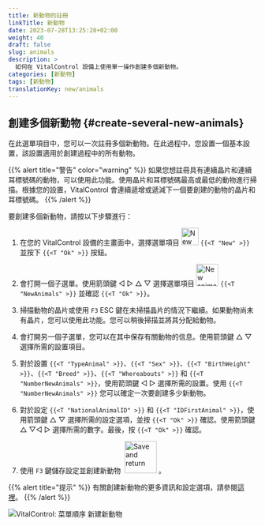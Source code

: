 ```yaml
---
title: 新動物的註冊
linkTitle: 新動物
date: 2023-07-28T13:25:28+02:00
weight: 40
draft: false
slug: animals
description: >
  如何在 VitalControl 設備上使用單一操作創建多個新動物。
categories: [新動物]
tags: [新動物]
translationKey: new/animals
---
```

## 創建多個新動物 {#create-several-new-animals}

在此選單項目中，您可以一次註冊多個新動物。在此過程中，您設置一個基本設置，該設置適用於創建過程中的所有動物。

{{% alert title="警告" color="warning" %}}
如果您想註冊具有連續晶片和連續耳標號碼的動物，可以使用此功能。使用晶片和耳標號碼最高或最低的動物進行掃描。根據您的設置，VitalControl 會連續遞增或遞減下一個要創建的動物的晶片和耳標號碼。
{{% /alert %}}

要創建多個新動物，請按以下步驟進行：

1. 在您的 VitalControl 設備的主畫面中，選擇選單項目 <img src="/icons/main/new-animal.svg" width="35" align="bottom" alt="New animal" /> `{{<T "New" >}}` 並按下 `{{<T "Ok" >}}` 按鈕。

2. 會打開一個子選單。使用箭頭鍵 ◁ ▷ △ ▽ 選擇選單項目 <img src="/icons/main/new-animals.svg" width="45" align="bottom" alt="New animals" /> `{{<T "NewAnimals" >}}` 並確認 `{{<T "Ok" >}}`。

3. 掃描動物的晶片或使用 `F3` ESC 鍵在未掃描晶片的情況下繼續。如果動物尚未有晶片，您可以使用此功能。您可以稍後掃描並將其分配給動物。

4. 會打開另一個子選單，您可以在其中保存有關動物的信息。使用箭頭鍵 △ ▽ 選擇所需的設置項目。

5. 對於設置 `{{<T "TypeAnimal" >}}`、`{{<T "Sex" >}}`、`{{<T "BirthWeight" >}}`、`{{<T "Breed" >}}`、`{{<T "Whereabouts" >}}` 和 `{{<T "NumberNewAnimals" >}}`，使用箭頭鍵 ◁ ▷ 選擇所需的設置。使用 `{{<T "NumberNewAnimals" >}}` 您可以確定一次要創建多少新動物。

6. 對於設定 `{{<T "NationalAnimalID" >}}` 和 `{{<T "IDFirstAnimal" >}}`，使用箭頭鍵 △ ▽ 選擇所需的設定選項，並按 `{{<T "Ok" >}}` 確認。使用箭頭鍵 △ ▽◁ ▷ 選擇所需的數字。最後，按 `{{<T "Ok" >}}` 確認。

7. 使用 `F3` 鍵儲存設定並創建新動物 &nbsp;<img src="/icons/footer/save_exit.svg" width="65" align="bottom" alt="Save and return" />&nbsp;。

{{% alert title="提示" %}}
有關創建新動物的更多資訊和設定選項，請參閱[這裡](../../settings/animal-registration/)。
{{% /alert %}}

   ![VitalControl: 菜單順序 新建新動物](../images/newanimals.png "創建新動物")
